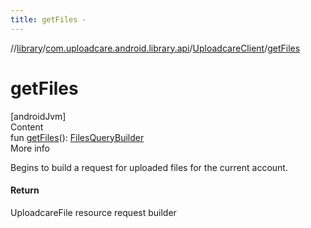 ```yaml
---
title: getFiles -
---
```

//[library](../../index.md)/[com.uploadcare.android.library.api](../index.md)/[UploadcareClient](index.md)/[getFiles](get-files.md)



# getFiles  
[androidJvm]  
Content  
fun [getFiles](get-files.md)(): [FilesQueryBuilder](../-files-query-builder/index.md)  
More info  


Begins to build a request for uploaded files for the current account.



#### Return  


UploadcareFile resource request builder

  



